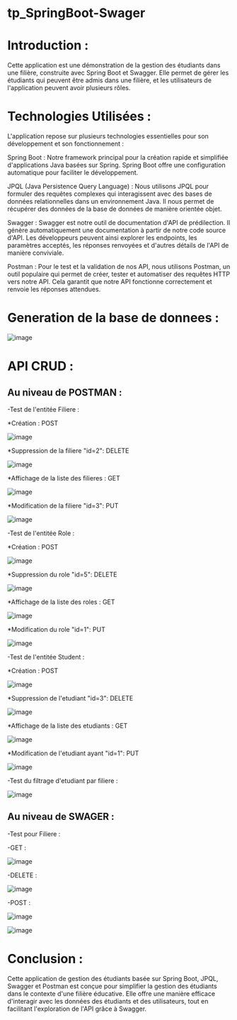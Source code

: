 # tp_SpringBoot-Swager

#  Introduction :

Cette application est une démonstration de la gestion des étudiants dans une filière, construite avec Spring Boot et Swagger.
Elle permet de gérer les étudiants qui peuvent être admis dans une filière, et les utilisateurs de l'application peuvent avoir plusieurs rôles.

#  Technologies Utilisées :

L'application repose sur plusieurs technologies essentielles pour son développement et son fonctionnement :

Spring Boot : 
Notre framework principal pour la création rapide et simplifiée d'applications Java basées sur Spring. Spring Boot offre une configuration automatique pour faciliter le développement.

JPQL (Java Persistence Query Language) :
Nous utilisons JPQL pour formuler des requêtes complexes qui interagissent avec des bases de données relationnelles dans un environnement Java. Il nous permet de récupérer des données de la base de données de manière orientée objet.

Swagger : Swagger est notre outil de documentation d'API de prédilection. Il génère automatiquement une documentation à partir de notre code source d'API. Les développeurs peuvent ainsi explorer les endpoints, les paramètres acceptés, les réponses renvoyées et d'autres détails de l'API de manière conviviale.

Postman : Pour le test et la validation de nos API, nous utilisons Postman, un outil populaire qui permet de créer, tester et automatiser des requêtes HTTP vers notre API. Cela garantit que notre API fonctionne correctement et renvoie les réponses attendues.

#  Generation de la base de donnees :

![image](https://github.com/ghita-baghdad/tp_SpringBoot-Swager/assets/147449053/c467c4fe-e6a6-4162-a1bd-6bb1616dc3b9)

#  API CRUD : 

## Au niveau de POSTMAN :

-Test de l'entitée Filiere :

*Création : POST

![image](https://github.com/ghita-baghdad/tp_SpringBoot-Swager/assets/147449053/177d6c04-0dfa-419b-859d-78458c7dbe77)

*Suppression de la filiere "id=2": DELETE

![image](https://github.com/ghita-baghdad/tp_SpringBoot-Swager/assets/147449053/b214e59d-74a1-4d8a-ae8c-9e8201a22522)

*Affichage de la liste des filieres : GET

![image](https://github.com/ghita-baghdad/tp_SpringBoot-Swager/assets/147449053/46cdd51e-ecab-4b7b-a1ea-79fd65397613)

*Modification de la filiere "id=3": PUT

![image](https://github.com/ghita-baghdad/tp_SpringBoot-Swager/assets/147449053/07200db2-22db-484c-836e-6c8f2bed33e7)


-Test de l'entitée Role :

*Création : POST

![image](https://github.com/ghita-baghdad/tp_SpringBoot-Swager/assets/147449053/d0b0faa1-4b5e-4b2e-a873-1f78e20d6741)

*Suppression du role "id=5": DELETE

![image](https://github.com/ghita-baghdad/tp_SpringBoot-Swager/assets/147449053/72e96702-f208-41d5-8052-21f7d91a8d12)

*Affichage de la liste des roles : GET

![image](https://github.com/ghita-baghdad/tp_SpringBoot-Swager/assets/147449053/7a04a770-7a77-4ffe-8389-4b1a538c90e4)

*Modification du role "id=1": PUT

![image](https://github.com/ghita-baghdad/tp_SpringBoot-Swager/assets/147449053/5d9837ac-dcd2-47f8-8a15-f768e31454f6)

-Test de l'entitée Student :

*Création : POST

![image](https://github.com/ghita-baghdad/tp_SpringBoot-Swager/assets/147449053/df3b846c-c25b-4b87-beb7-639d434e841f)

*Suppression de l'etudiant "id=3": DELETE

![image](https://github.com/ghita-baghdad/tp_SpringBoot-Swager/assets/147449053/a27f1327-a19f-4836-8596-0f35827cc002)

*Affichage de la liste des etudiants : GET

![image](https://github.com/ghita-baghdad/tp_SpringBoot-Swager/assets/147449053/693da478-2522-4c59-89e2-751a8cdcff57)

*Modification de l'etudiant ayant "id=1": PUT

![image](https://github.com/ghita-baghdad/tp_SpringBoot-Swager/assets/147449053/7e857ff8-e2d5-4dc8-9fcc-765b5792f452)

-Test du filtrage d'etudiant par filiere :

![image](https://github.com/ghita-baghdad/tp_SpringBoot-Swager/assets/147449053/8ea4a924-7446-47dd-966d-02fcbf9e53f9)

## Au niveau de SWAGER :

-Test pour Filiere :

-GET :

![image](https://github.com/ghita-baghdad/tp_SpringBoot-Swager/assets/147449053/571fd6a3-14fc-47d2-bb40-9a46fa519cd2)

-DELETE :

![image](https://github.com/ghita-baghdad/tp_SpringBoot-Swager/assets/147449053/b5220ca2-e00e-40e7-8ee1-67d9418020e0)

-POST :

![image](https://github.com/ghita-baghdad/tp_SpringBoot-Swager/assets/147449053/66b3149d-f2e2-4478-9b84-f6c67ded577e)

![image](https://github.com/ghita-baghdad/tp_SpringBoot-Swager/assets/147449053/e4e459f0-c24b-4bc9-99e0-c3d8ec4d93a3)

# Conclusion :

Cette application de gestion des étudiants basée sur Spring Boot, JPQL, Swagger et Postman est conçue pour simplifier la gestion des étudiants dans le contexte d'une filière éducative.
Elle offre une manière efficace d'interagir avec les données des étudiants et des utilisateurs, tout en facilitant l'exploration de l'API grâce à Swagger.






















